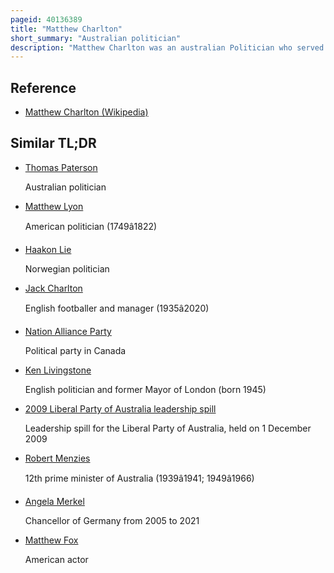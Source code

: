 ```yaml
---
pageid: 40136389
title: "Matthew Charlton"
short_summary: "Australian politician"
description: "Matthew Charlton was an australian Politician who served from 1922 to 1928 as Leader of the australian Labour Party and as the Leader of the Opposition. He led the Party to defeat in the federal Elections of 1922 and 1925."
---
```


## Reference

- [Matthew Charlton (Wikipedia)](https://en.wikipedia.org/?curid=40136389)

## Similar TL;DR

- [Thomas Paterson](/tldr/en/thomas-paterson)

  Australian politician

- [Matthew Lyon](/tldr/en/matthew-lyon)

  American politician (1749â1822)

- [Haakon Lie](/tldr/en/haakon-lie)

  Norwegian politician

- [Jack Charlton](/tldr/en/jack-charlton)

  English footballer and manager (1935â2020)

- [Nation Alliance Party](/tldr/en/nation-alliance-party)

  Political party in Canada

- [Ken Livingstone](/tldr/en/ken-livingstone)

  English politician and former Mayor of London (born 1945)

- [2009 Liberal Party of Australia leadership spill](/tldr/en/2009-liberal-party-of-australia-leadership-spill)

  Leadership spill for the Liberal Party of Australia, held on 1 December 2009

- [Robert Menzies](/tldr/en/robert-menzies)

  12th prime minister of Australia (1939â1941; 1949â1966)

- [Angela Merkel](/tldr/en/angela-merkel)

  Chancellor of Germany from 2005 to 2021

- [Matthew Fox](/tldr/en/matthew-fox)

  American actor
